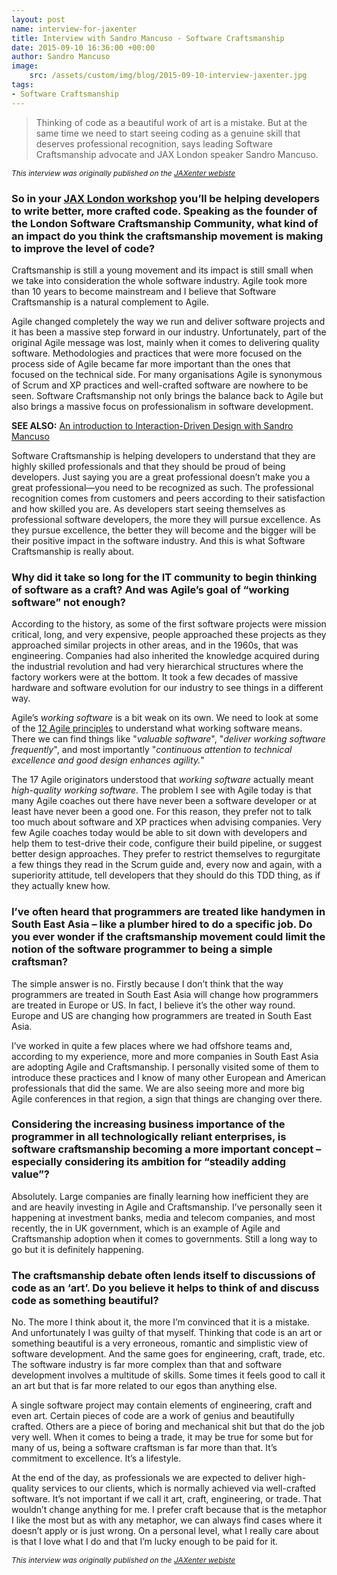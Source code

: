 ```yaml
---
layout: post
name: interview-for-jaxenter
title: Interview with Sandro Mancuso - Software Craftsmanship
date: 2015-09-10 16:36:00 +00:00
author: Sandro Mancuso
image:
    src: /assets/custom/img/blog/2015-09-10-interview-jaxenter.jpg
tags:
- Software Craftsmanship
---
```


> Thinking of code as a beautiful work of art is a mistake. But at the same time we need to start seeing coding as a genuine skill that deserves professional recognition, says leading Software Craftsmanship advocate and JAX London speaker Sandro Mancuso.

<p style="font-size: 85%;">
<em>This interview was originally published on the <a href="https://jaxenter.com/software-craftsmanship-why-you-should-be-proud-to-be-a-developer-119970.html">JAXenter webiste</a></em>
</p>

### So in your [JAX London workshop](https://jaxlondon.com/session/workshop-crafting-code/) you’ll be helping developers to write better, more crafted code. Speaking as the founder of the London Software Craftsmanship Community, what kind of an impact do you think the craftsmanship movement is making to improve the level of code? 

Craftsmanship is still a young movement and its impact is still small when we take into consideration the whole software industry. Agile took more than 10 years to become mainstream and I believe that Software Craftsmanship is a natural complement to Agile.

Agile changed completely the way we run and deliver software projects and it has been a massive step forward in our industry. Unfortunately, part of the original Agile message was lost, mainly when it comes to delivering quality software. Methodologies and practices that were more focused on the process side of Agile became far more important than the ones that focused on the technical side. For many organisations Agile is synonymous of Scrum and XP practices and well-crafted software are nowhere to be seen. Software Craftsmanship not only brings the balance back to Agile but also brings a massive focus on professionalism in software development.

**SEE ALSO:** [An introduction to Interaction-Driven Design with Sandro Mancuso](https://jaxenter.com/crafted-design-an-introduction-to-interaction-driven-design-117563.html)

Software Craftsmanship is helping developers to understand that they are highly skilled professionals and that they should be proud of being developers. Just saying you are a great professional doesn’t make you a great professional—you need to be recognized as such. The professional recognition comes from customers and peers according to their satisfaction and how skilled you are. As developers start seeing themselves as professional software developers, the more they will pursue excellence. As they pursue excellence, the better they will become and the bigger will be their positive impact in the software industry. And this is what Software Craftsmanship is really about.

### Why did it take so long for the IT community to begin thinking of software as a craft? And was Agile’s goal of “working software” not enough?

According to the history, as some of the first software projects were mission critical, long, and very expensive, people approached these projects as they approached similar projects in other areas, and in the 1960s, that was engineering. Companies had also inherited the knowledge acquired during the industrial revolution and had very hierarchical structures where the factory workers were at the bottom. It took a few decades of massive hardware and software evolution for our industry to see things in a different way.

Agile’s _working software_ is a bit weak on its own. We need to look at some of the [12 Agile principles](http://www.agilemanifesto.org/principles.html) to understand what working software means. There we can find things like "_valuable software_", "_deliver working software frequently_", and most importantly "_continuous attention to technical excellence and good design enhances agility._"

The 17 Agile originators understood that _working software_ actually meant _high-quality working software._ The problem I see with Agile today is that many Agile coaches out there have never been a software developer or at least have never been a good one. For this reason, they prefer not to talk too much about software and XP practices when advising companies. Very few Agile coaches today would be able to sit down with developers and help them to test-drive their code, configure their build pipeline, or suggest better design approaches. They prefer to restrict themselves to regurgitate a few things they read in the Scrum guide and, every now and again, with a superiority attitude, tell developers that they should do this TDD thing, as if they actually knew how.

### I’ve often heard that programmers are treated like handymen in South East Asia – like a plumber hired to do a specific job. Do you ever wonder if the craftsmanship movement could limit the notion of the software programmer to being a simple craftsman?

The simple answer is no. Firstly because I don’t think that the way programmers are treated in South East Asia will change how programmers are treated in Europe or US. In fact, I believe it’s the other way round. Europe and US are changing how programmers are treated in South East Asia.

I’ve worked in quite a few places where we had offshore teams and, according to my experience, more and more companies in South East Asia are adopting Agile and Craftsmanship. I personally visited some of them to introduce these practices and I know of many other European and American professionals that did the same. We are also seeing more and more big Agile conferences in that region, a sign that things are changing over there.

### Considering the increasing business importance of the programmer in all technologically reliant enterprises, is software craftsmanship becoming a more important concept – especially considering its ambition for “steadily adding value”?

Absolutely. Large companies are finally learning how inefficient they are and are heavily investing in Agile and Craftsmanship. I’ve personally seen it happening at investment banks, media and telecom companies, and most recently, the in UK government, which is an example of Agile and Craftsmanship adoption when it comes to governments. Still a long way to go but it is definitely happening. 

### The craftsmanship debate often lends itself to discussions of code as an ‘art’. Do you believe it helps to think of and discuss code as something beautiful?

No. The more I think about it, the more I’m convinced that it is a mistake. And unfortunately I was guilty of that myself. Thinking that code is an art or something beautiful is a very erroneous, romantic and simplistic view of software development. And the same goes for engineering, craft, trade, etc. The software industry is far more complex than that and software development involves a multitude of skills. Some times it feels good to call it an art but that is far more related to our egos than anything else.

A single software project may contain elements of engineering, craft and even art. Certain pieces of code are a work of genius and beautifully crafted. Others are a piece of boring and mechanical shit but that do the job very well. When it comes to being a trade, it may be true for some but for many of us, being a software craftsman is far more than that. It’s commitment to excellence. It’s a lifestyle.

At the end of the day, as professionals we are expected to deliver high-quality services to our clients, which is normally achieved via well-crafted software. It’s not important if we call it art, craft, engineering, or trade. That wouldn’t change anything for me. I prefer craft because that is the metaphor I like the most but as with any metaphor, we can always find cases where it doesn’t apply or is just wrong. On a personal level, what I really care about is that I love what I do and that I’m lucky enough to be paid for it.

<p style="font-size: 85%;">
<em>This interview was originally published on the <a href="https://jaxenter.com/software-craftsmanship-why-you-should-be-proud-to-be-a-developer-119970.html">JAXenter webiste</a></em>
</p>
